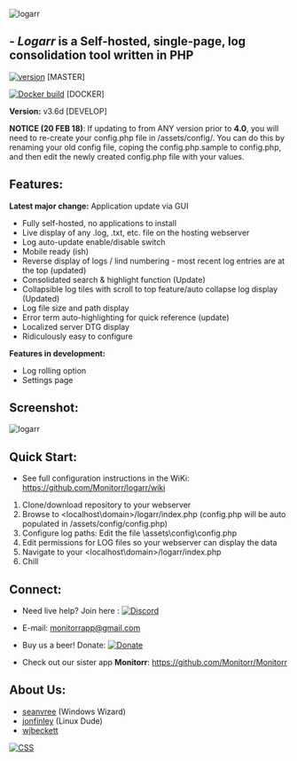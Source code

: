 
![logarr](https://i.imgur.com/BxmpBtA.png)

## - *Logarr* is a Self-hosted, single-page, log consolidation tool written in PHP 

[![version](https://img.shields.io/github/release/monitorr/monitorr.svg?style=flat)](https://github.com/monitorr/logarr/releases) [MASTER]

[![Docker build](https://img.shields.io/docker/build/monitorr/logarr.svg?maxAge=2592000)](https://hub.docker.com/r/monitorr/logarr/) [DOCKER]

**Version:** v3.6d [DEVELOP]


**NOTICE (20 FEB 18)**: If updating to from ANY version prior to **4.0**, you will need to re-create your config.php file in /assets/config/. You can do this by renaming your old config file, coping the config.php.sample to config.php, and then edit the newly created config.php file with your values.


## Features:

**Latest major change:** Application update via GUI

 - Fully self-hosted, no applications to install
 - Live display of any .log, .txt, etc. file on the hosting webserver
 - Log auto-update enable/disable switch
 - Mobile ready (ish)
 - Reverse display of logs / lind numbering - most recent log entries are at the top (updated)
 - Consolidated search & highlight function (Update)
 - Collapsible log tiles with scroll to top feature/auto collapse log display (Updated)
 - Log file size and path display
 - Error term auto-highlighting for quick reference (update)
 - Localized server DTG display
 - Ridiculously easy to configure

 **Features in development:**
- Log rolling option
- Settings page
 
 
## Screenshot:

![logarr](https://i.imgur.com/bc5jDg5.png)


## Quick Start:
- See full configuration instructions in the WiKi: https://github.com/Monitorr/logarr/wiki
1) Clone/download repository to your webserver
2) Browse to <localhost\domain>/logarr/index.php (config.php will be auto populated in /assets/config/config.php)
3) Configure log paths: Edit the file \assets\config\config.php 
4) Edit permissions for LOG files so your webserver can display the data
5) Navigate to your  <localhost\domain>/logarr/index.php 
6) Chill

## Connect:
- Need live help?  Join here :   [![Discord](https://img.shields.io/discord/102860784329052160.svg)](https://discord.gg/YKbRXtt)

- E-mail: monitorrapp@gmail.com

- Buy us a beer! Donate:        [![Donate](https://img.shields.io/badge/Donate-PayPal-green.svg)](https://paypal.me/monitorrapp)

- Check out our sister app **Monitorr**:  https://github.com/Monitorr/Monitorr

## About Us:
- [seanvree](https://github.com/seanvree) (Windows Wizard)
- [jonfinley](https://github.com/jonfinley) (Linux Dude)
- [wjbeckett](https://github.com/wjbeckett)


[![CSS](https://jigsaw.w3.org/css-validator/images/vcss)](https://jigsaw.w3.org/css-validator/check/refererr/)
